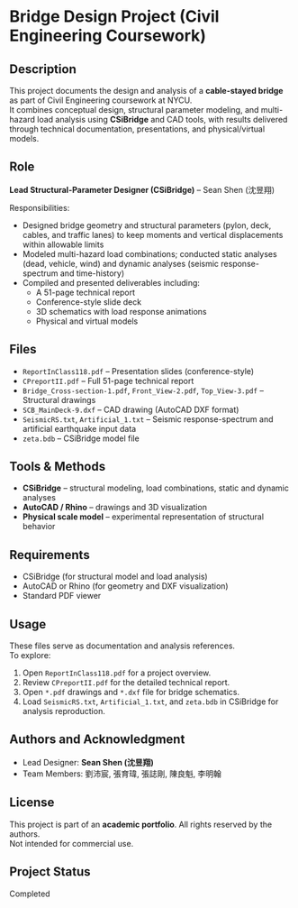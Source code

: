 # Bridge Design Project (Civil Engineering Coursework)

## Description
This project documents the design and analysis of a **cable-stayed bridge** as part of Civil Engineering coursework at NYCU.  
It combines conceptual design, structural parameter modeling, and multi-hazard load analysis using **CSiBridge** and CAD tools, with results delivered through technical documentation, presentations, and physical/virtual models.

## Role
**Lead Structural-Parameter Designer (CSiBridge)** – Sean Shen (沈昱翔)

Responsibilities:
- Designed bridge geometry and structural parameters (pylon, deck, cables, and traffic lanes) to keep moments and vertical displacements within allowable limits  
- Modeled multi-hazard load combinations; conducted static analyses (dead, vehicle, wind) and dynamic analyses (seismic response-spectrum and time-history)  
- Compiled and presented deliverables including:
  - A 51-page technical report  
  - Conference-style slide deck  
  - 3D schematics with load response animations  
  - Physical and virtual models  

## Files
- `ReportInClass118.pdf` – Presentation slides (conference-style)  
- `CPreportII.pdf` – Full 51-page technical report  
- `Bridge_Cross-section-1.pdf`, `Front_View-2.pdf`, `Top_View-3.pdf` – Structural drawings  
- `SCB_MainDeck-9.dxf` – CAD drawing (AutoCAD DXF format)  
- `SeismicRS.txt`, `Artificial_1.txt` – Seismic response-spectrum and artificial earthquake input data  
- `zeta.bdb` – CSiBridge model file  

## Tools & Methods
- **CSiBridge** – structural modeling, load combinations, static and dynamic analyses  
- **AutoCAD / Rhino** – drawings and 3D visualization  
- **Physical scale model** – experimental representation of structural behavior  

## Requirements
- CSiBridge (for structural model and load analysis)  
- AutoCAD or Rhino (for geometry and DXF visualization)  
- Standard PDF viewer  

## Usage
These files serve as documentation and analysis references.  
To explore:
1. Open `ReportInClass118.pdf` for a project overview.  
2. Review `CPreportII.pdf` for the detailed technical report.  
3. Open `*.pdf` drawings and `*.dxf` file for bridge schematics.  
4. Load `SeismicRS.txt`, `Artificial_1.txt`, and `zeta.bdb` in CSiBridge for analysis reproduction.  

## Authors and Acknowledgment
- Lead Designer: **Sean Shen (沈昱翔)**  
- Team Members: 劉沛宸, 張育瑋, 張誌剛, 陳良魁, 李明翰  

## License
This project is part of an **academic portfolio**. All rights reserved by the authors.  
Not intended for commercial use.

## Project Status
Completed
